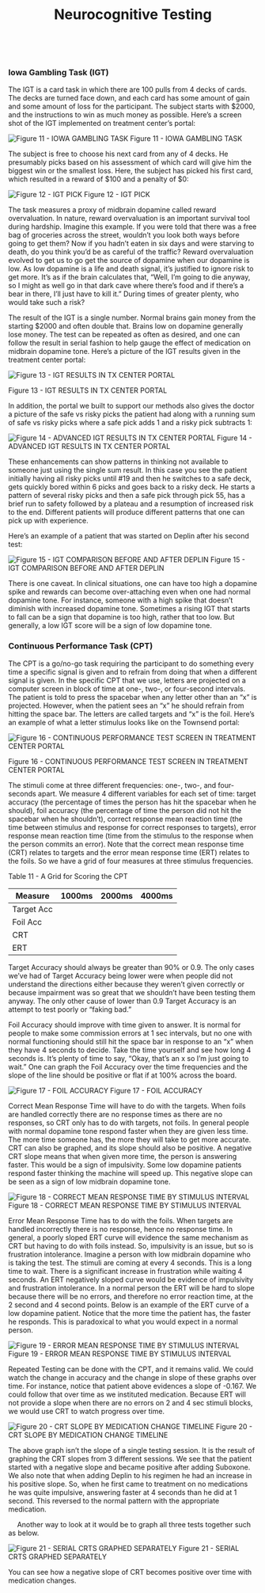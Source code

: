 

















<center><h1>Neurocognitive Testing</h1></center>
 <div style="page-break-after: always;"></div>


 
### Iowa Gambling Task (IGT)

The IGT is a card task in which there are 100 pulls from 4 decks of cards. The
decks are turned face down, and each card has some amount of gain and some
amount of loss for the participant. The subject starts with $2000, and the
instructions to win as much money as possible. Here’s a screen shot of the IGT
implemented on treatment center’s portal:


![Figure 11 - IOWA GAMBLING TASK](Images/Iowa_Gambling_Task.jpg)
Figure 11 - IOWA GAMBLING TASK

The subject is free to choose his next card from any of 4 decks. He presumably
picks based on his assessment of which card will give him the biggest win or the
smallest loss. Here, the subject has picked his first card, which resulted in a
reward of $100 and a penalty of $0:


![Figure 12 - IGT PICK](Images/IGT_Pick.jpg)
Figure 12 - IGT PICK

The task measures a proxy of midbrain dopamine called reward overvaluation. In
nature, reward overvaluation is an important survival tool during hardship.
Imagine this example. If you were told that there was a free bag of groceries
across the street, wouldn’t you look both ways before going to get them? Now if
you hadn’t eaten in six days and were starving to death, do you think you’d be
as careful of the traffic? Reward overvaluation evolved to get us to go get the
source of dopamine when our dopamine is low. As low dopamine is a life and death
signal, it’s justified to ignore risk to get more. It’s as if the brain
calculates that, “Well, I’m going to die anyway, so I might as well go in that
dark cave where there’s food and if there’s a bear in there, I’ll just have to
kill it.” During times of greater plenty, who would take such a risk?

The result of the IGT is a single number. Normal brains gain money from the
starting $2000 and often double that. Brains low on dopamine generally lose
money. The test can be repeated as often as desired, and one can follow the
result in serial fashion to help gauge the effect of medication on midbrain
dopamine tone. Here’s a picture of the IGT results given in the treatment center
portal:


![Figure 13 - IGT RESULTS IN TX CENTER PORTAL](Images/IGT_Results_In_Tx_Center_Portal.jpg)

Figure 13 - IGT RESULTS IN TX CENTER PORTAL

In addition, the portal we built to support our methods also gives the doctor a
picture of the safe vs risky picks the patient had along with a running sum of
safe vs risky picks where a safe pick adds 1 and a risky pick subtracts 1:


![Figure 14 - ADVANCED IGT RESULTS IN TX CENTER PORTAL](Images/Advanced_IGT_Results_In_Tx_Center_Portal.jpg)
Figure 14 - ADVANCED IGT RESULTS IN TX CENTER PORTAL

These enhancements can show patterns in thinking not available to someone just
using the single sum result. In this case you see the patient initially having
all risky picks until #19 and then he switches to a safe deck, gets quickly
bored within 6 picks and goes back to a risky deck. He starts a pattern of
several risky picks and then a safe pick through pick 55, has a brief run to
safety followed by a plateau and a resumption of increased risk to the end.
Different patients will produce different patterns that one can pick up with
experience.

Here’s an example of a patient that was started on Deplin after his second test:


![Figure 15 - IGT COMPARISON BEFORE AND AFTER DEPLIN](Images/IGT_Comparison_Before_And_After_Deplin.jpg)
Figure 15 - IGT COMPARISON BEFORE AND AFTER DEPLIN

There is one caveat. In clinical situations, one can have too high a dopamine
spike and rewards can become over-attaching even when one had normal dopamine
tone. For instance, someone with a high spike that doesn’t diminish with
increased dopamine tone. Sometimes a rising IGT that starts to fall can be a
sign that dopamine is too high, rather that too low. But generally, a low IGT
score will be a sign of low dopamine tone.


### Continuous Performance Task (CPT)

The CPT is a go/no-go task requiring the participant to do something every time
a specific signal is given and to refrain from doing that when a different
signal is given. In the specific CPT that we use, letters are projected on a
computer screen in block of time at one-, two-, or four-second intervals. The
patient is told to press the spacebar when any letter other than an “x” is
projected. However, when the patient sees an “x” he should refrain from hitting
the space bar. The letters are called targets and “x” is the foil. Here’s an
example of what a letter stimulus looks like on the Townsend portal:


![Figure 16 - CONTINUOUS PERFORMANCE TEST SCREEN IN TREATMENT CENTER PORTAL](Images/CPT_Screen_In_Tx_Center_Portal.jpg)

Figure 16 - CONTINUOUS PERFORMANCE TEST SCREEN IN TREATMENT CENTER PORTAL

The stimuli come at three different frequencies: one-, two-, and four-seconds
apart. We measure 4 different variables for each set of time: target accuracy
(the percentage of times the person has hit the spacebar when he should), foil
accuracy (the percentage of time the person did not hit the spacebar when he
shouldn’t), correct response mean reaction time (the time between stimulus and
response for correct responses to targets), error response mean reaction time
(time from the stimulus to the response when the person commits an error). Note
that the correct mean response time (CRT) relates to targets and the error mean
response time (ERT) relates to the foils. So we have a grid of four measures at
three stimulus frequencies.

Table 11 - A Grid for Scoring the CPT

|Measure |	1000ms	| 2000ms |	4000ms |
|------|--------|--------|--------|
|Target Acc|   |    |    |
|Foil Acc|   |    |    |
|CRT|   |    |    |
|ERT|   |    |    |


Target Accuracy should always be greater than 90% or 0.9. The only cases we’ve
had of Target Accuracy being lower were when people did not understand the
directions either because they weren’t given correctly or because impairment was
so great that we shouldn’t have been testing them anyway. The only other cause
of lower than 0.9 Target Accuracy is an attempt to test poorly or “faking bad.”

Foil Accuracy should improve with time given to answer. It is normal for people
to make some commission errors at 1 sec intervals, but no one with normal
functioning should still hit the space bar in response to an “x” when they have
4 seconds to decide. Take the time yourself and see how long 4 seconds is. It’s
plenty of time to say, “Okay, that’s an x so I’m just going to wait.” One can
graph the Foil Accuracy over the time frequencies and the slope of the line
should be positive or flat if at 100% across the board.


![Figure 17 - FOIL ACCURACY](Images/Foil_Accuracy.jpg)
Figure 17 - FOIL ACCURACY


Correct Mean Response Time will have to do with the targets. When foils are
handled correctly there are no response times as there are no responses, so CRT
only has to do with targets, not foils. In general people with normal dopamine
tone respond faster when they are given less time. The more time someone has,
the more they will take to get more accurate. CRT can also be graphed, and its
slope should also be positive.  A negative CRT slope means that when given more
time, the person is answering faster. This would be a sign of impulsivity. Some
low dopamine patients respond faster thinking the machine will speed up. This
negative slope can be seen as a sign of low midbrain dopamine tone.


![Figure 18 - CORRECT MEAN RESPONSE TIME BY STIMULUS INTERVAL](Images/Correct_Mean_Response_Time_By_Stimulus_Interval.jpg)
Figure 18 - CORRECT MEAN RESPONSE TIME BY STIMULUS INTERVAL


Error Mean Response Time has to do with the foils. When targets are handled
incorrectly there is no response, hence no response time. In general, a poorly
sloped ERT curve will evidence the same mechanism as CRT but having to do with
foils instead. So, impulsivity is an issue, but so is frustration intolerance.
Imagine a person with low midbrain dopamine who is taking the test. The stimuli
are coming at every 4 seconds. This is a long time to wait. There is a
significant increase in frustration while waiting 4 seconds. An ERT negatively
sloped curve would be evidence of impulsivity and frustration intolerance. In a
normal person the ERT will be hard to slope because there will be no errors, and
therefore no error reaction time, at the 2 second and 4 second points. Below is
an example of the ERT curve of a low dopamine patient. Notice that the more time
the patient has, the faster he responds. This is paradoxical to what you would
expect in a normal person.


![Figure 19 - ERROR MEAN RESPONSE TIME BY STIMULUS INTERVAL](Images/Error_Mean_Response_Time_By_Stimulus_Interval.jpg)
Figure 19 - ERROR MEAN RESPONSE TIME BY STIMULUS INTERVAL


Repeated Testing can be done with the CPT, and it remains valid. We could watch
the change in accuracy and the change in slope of these graphs over time.  For
instance, notice that patient above evidences a slope of -0.167. We could follow
that over time as we instituted medication. Because ERT will not provide a slope
when there are no errors on 2 and 4 sec stimuli blocks, we would use CRT to
watch progress over time.


![Figure 20 - CRT SLOPE BY MEDICATION CHANGE TIMELINE](Images/CRT_Slope_By_Medication_Change_Timeline.jpg)
Figure 20 - CRT SLOPE BY MEDICATION CHANGE TIMELINE

The above graph isn’t the slope of a single testing session. It is the result of
graphing the CRT slopes from 3 different sessions. We see that the patient
started with a negative slope and became positive after adding Suboxone. We also
note that when adding Deplin to his regimen he had an increase in his positive
slope. So, when he first came to treatment on no medications he was quite
impulsive, answering faster at 4 seconds than he did at 1 second. This reversed
to the normal pattern with the appropriate medication.

 
Another way to look at it would be to graph all three tests together such as
below.


![Figure 21 - SERIAL CRTS GRAPHED SEPARATELY](Images/Serial_CRTs_Graphed_Separately.jpg)
Figure 21 - SERIAL CRTS GRAPHED SEPARATELY

You can see how a negative slope of CRT becomes positive over time with
medication changes.
